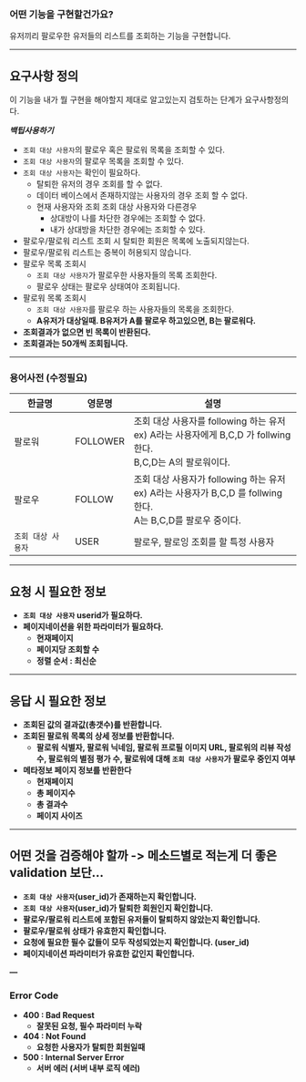 
### 어떤 기능을 구현할건가요?
유저끼리 팔로우한 유저들의 리스트를 조회하는 기능을 구현합니다.


---

## 요구사항 정의
이 기능을 내가 뭘 구현을 해야할지 제대로 알고있는지 검토하는 단계가 요구사항정의다.


*******백팁사용하기*******

- `조회 대상 사용자`의 팔로우 혹은 팔로워 목록을 조회할 수 있다.
- `조회 대상 사용자`의 팔로우 목록을 조회할 수 있다.
- `조회 대상 사용자`는 확인이 필요하다.
    - 탈퇴한 유저의 경우 조회를 할 수 없다.
    - 데이터 베이스에서 존재하지않는 사용자의 경우 조회 할 수 없다.
    - 현재 사용자와 조회 조회 대상 사용자와 다른경우
        - 상대방이 나를 차단한 경우에는 조회할 수 없다.
        - 내가 상대방을 차단한 경우에는 조회할 수 있다.
- 팔로우/팔로워 리스트 조회 시 탈퇴한 회원은 목록에 노출되지않는다.
- 팔로우/팔로워 리스트는 중복이 허용되지 않습니다.
- 팔로우 목록 조회시
    - `조회 대상 사용자`가 팔로우한 사용자들의 목록 조회한다.
    - 팔로우 상태는 팔로우 상태여야 조회됩니다.
- 팔로워 목록 조회시
    - `조회 대상 사용자`를 팔로우 하는 사용자들의 목록을 조회한다.
    - <b> A유저가 대상일때. B유저가 A를 팔로우 하고있으면, B는 팔로워다.<b/>
- 조회결과가 없으면 빈 목록이 반환된다.
- 조회결과는 50개씩 조회됩니다.


---

### 용어사전 (수정필요)
| 한글명 | 영문명      | 설명                                                                       |
|-----|----------|--------------------------------------------------------------------------|
| 팔로워 | FOLLOWER | 조회 대상 사용자를 following 하는 유저 <br/> ex) A라는 사용자에게 B,C,D 가 follwing 한다. <br/>B,C,D는  A의 팔로워이다. |
| 팔로우 | FOLLOW   | 조회 대상 사용자가 following 하는 유저 <br/> ex) A라는 사용자가 B,C,D 를 follwing 한다. <br/> A는 B,C,D를 팔로우 중이다. | 
|`조회 대상 사용자` | USER | 팔로우, 팔로잉 조회를 할 특정 사용자                                                    | 


---

## 요청 시 필요한 정보

- `조회 대상 사용자` userid가 필요하다.
- 페이지네이션을 위한 파라미터가 필요하다.
    - 현재페이지
    - 페이지당 조회할 수
    - 정렬 순서 : 최신순

---

## 응답 시 필요한 정보

- 조회된 값의 결과값(총갯수)를 반환합니다.
- 조회된 팔로워 목록의 상세 정보를 반환합니다.
    - 팔로워 식별자, 팔로워 닉네임, 팔로워 프로필 이미지 URL,
      팔로워의 리뷰 작성 수, 팔로워의 별점 평가 수, 팔로워에 대해 `조회 대상 사용자`가 팔로우 중인지 여부
- 메타정보 페이지 정보를 반환한다
    - 현재페이지
    - 총 페이지수
    - 총 결과수
    - 페이지 사이즈

---

## 어떤 것을 검증해야 할까 -> 메소드별로 적는게 더 좋은 validation 보단...

- `조회 대상 사용자`(user_id)가 존재하는지 확인합니다.
- `조회 대상 사용자`(user_id)가 탈퇴한 회원인지 확인합니다.
- 팔로우/팔로워 리스트에 포함된 유저들이 탈퇴하지 않았는지 확인합니다.
- 팔로우/팔로워 상태가 유효한지 확인합니다.
- 요청에 필요한 필수 값들이 모두 작성되었는지 확인합니다. (user_id)
- 페이지네이션 파라미터가 유효한 값인지 확인합니다.

—

### **Error Code**

- 400 : Bad Request
    - 잘못된 요청, 필수 파라미터 누락
- 404 : Not Found
    - 요청한 사용자가 탈퇴한 회원일때
- 500 : Internal Server Error
    - 서버 에러 (서버 내부 로직 에러)

